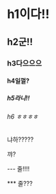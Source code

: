 # h1이다!!
## h2군!!
### h3다으으으
#### h4일껄?
##### h5라니!!
###### h6 ㅎㅎㅎㅎ
냐하?????

꺄?

--- 줄!!!!

*** 줄???

